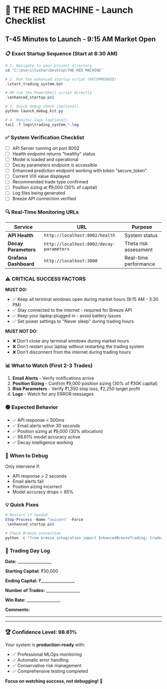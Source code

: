 # 🚀 **THE RED MACHINE - Launch Checklist**

## **T-45 Minutes to Launch - 9:15 AM Market Open**

### **📋 Exact Startup Sequence (Start at 8:30 AM)**

```powershell
# 1. Navigate to your project directory
cd "C:\Users\tushar\Desktop\THE-RED MACHINE"

# 2. Run the enhanced startup script (RECOMMENDED)
.\start_trading_system.bat

# OR run the PowerShell script directly
.\enhanced_startup.ps1

# 3. Quick debug check (optional)
python launch_debug_kit.py

# 4. Monitor logs (optional)
tail -f logs\trading_system_*.log
```

### **✅ System Verification Checklist**

- [ ] API Server running on port 8002
- [ ] Health endpoint returns "healthy" status
- [ ] Model is loaded and operational
- [ ] Decay parameters endpoint is accessible
- [ ] Enhanced prediction endpoint working with token "secure_token"
- [ ] Current VIX value displayed
- [ ] Recommended trade type confirmed
- [ ] Position sizing at ₹9,000 (30% of capital)
- [ ] Log files being generated
- [ ] Breeze API connection verified

### **🔍 Real-Time Monitoring URLs**

| **Service** | **URL** | **Purpose** |
|-------------|---------|-------------|
| **API Health** | `http://localhost:8002/health` | System status |
| **Decay Parameters** | `http://localhost:8002/decay-parameters` | Theta risk assessment |
| **Grafana Dashboard** | `http://localhost:3000` | Real-time performance |

### **⚠️ CRITICAL SUCCESS FACTORS**

**MUST DO:**
- ✅ Keep all terminal windows open during market hours (9:15 AM - 3:30 PM)
- ✅ Stay connected to the internet - required for Breeze API
- ✅ Keep your laptop plugged in - avoid battery issues
- ✅ Set power settings to "Never sleep" during trading hours

**MUST NOT DO:**
- ❌ Don't close any terminal windows during market hours
- ❌ Don't restart your laptop without restarting the trading system
- ❌ Don't disconnect from the internet during trading hours

### **📊 What to Watch (First 2-3 Trades)**

1. **Email Alerts** - Verify notifications arrive
2. **Position Sizing** - Confirm ₹9,000 position sizing (30% of ₹30K capital)
3. **Risk Parameters** - Verify ₹1,350 stop loss, ₹2,250 target profit
4. **Logs** - Watch for any ERROR messages

### **🟢 Expected Behavior**

- ✅ API response < 500ms
- ✅ Email alerts within 30 seconds
- ✅ Position sizing at ₹9,000 (30% allocation)
- ✅ 98.61% model accuracy active
- ✅ Decay intelligence working

### **🔴 When to Debug**

Only intervene if:
- API response > 2 seconds
- Email alerts fail
- Position sizing incorrect
- Model accuracy drops < 85%

### **💡 Quick Fixes**

```powershell
# Restart if needed
Stop-Process -Name "uvicorn" -Force
.\enhanced_startup.ps1

# Check Breeze connection
python -c "from breeze_integration import EnhancedBreezeTrading; trader = EnhancedBreezeTrading(); print('✅ BREEZE READY!' if trader.connect_breeze() else '❌ Check connection')"
```

### **📝 Trading Day Log**

**Date:** _________________

**Starting Capital:** ₹30,000

**Ending Capital:** ₹_________________

**Number of Trades:** _________________

**Win Rate:** _________________

**Comments:**

_________________________________________________

_________________________________________________

### **🏆 Confidence Level: 98.61%**

Your system is **production-ready** with:
- ✅ Professional MLOps monitoring
- ✅ Automatic error handling
- ✅ Conservative risk management
- ✅ Comprehensive testing completed

**Focus on watching success, not debugging!** 🎯